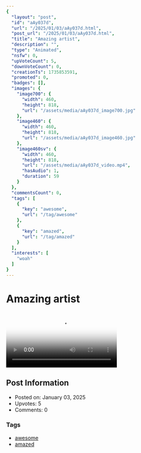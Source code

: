 ```yaml
---
{
  "layout": "post",
  "id": "aAy037d",
  "url": "/2025/01/03/aAy037d.html",
  "post_url": "/2025/01/03/aAy037d.html",
  "title": "Amazing artist",
  "description": "",
  "type": "Animated",
  "nsfw": 0,
  "upVoteCount": 5,
  "downVoteCount": 0,
  "creationTs": 1735853591,
  "promoted": 0,
  "badges": [],
  "images": {
    "image700": {
      "width": 460,
      "height": 818,
      "url": "/assets/media/aAy037d_image700.jpg"
    },
    "image460": {
      "width": 460,
      "height": 818,
      "url": "/assets/media/aAy037d_image460.jpg"
    },
    "image460sv": {
      "width": 460,
      "height": 818,
      "url": "/assets/media/aAy037d_video.mp4",
      "hasAudio": 1,
      "duration": 59
    }
  },
  "commentsCount": 0,
  "tags": [
    {
      "key": "awesome",
      "url": "/tag/awesome"
    },
    {
      "key": "amazed",
      "url": "/tag/amazed"
    }
  ],
  "interests": [
    "woah"
  ]
}
---
```


# Amazing artist

<video controls playsinline loop poster="/assets/media/aAy037d_image460.jpg">
  <source src="/assets/media/aAy037d_video.mp4" type="video/mp4">
  Your browser does not support the video tag.
</video>

## Post Information

- Posted on: January 03, 2025
- Upvotes: 5
- Comments: 0

### Tags

- [awesome](/tag/awesome)
- [amazed](/tag/amazed)
